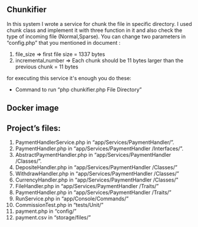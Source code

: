 ## Chunkifier

In this system I wrote a service for chunk the file in specific directory. I used chunk class and implement it with three function in it and also check the type of incoming file  (Normal,Sparse).
You can change two parameters in “config.php” that you mentioned in document :

1) file_size 			=> first file size = 1337 bytes
2) incrementalـnumber 	=> Each chunk should be 11 bytes larger than the previous chunk = 11 bytes

for executing this service it's enough you do these:
-	Command to run “php chunkifier.php File Directory”

## Docker image


## Project’s files:
1.	PaymentHandlerService.php 		in “app/Services/PaymentHandler/”.
2.	PaymentHandler.php                            in “app/Services/PaymentHandler /Interfaces/”.
3.	AbstractPaymentHandler.php	in “app/Services/PaymentHandler /Classes/”.
4.	DepositeHandler.php			in “app/Services/PaymentHandler /Classes/”
5.	WithdrawHandler.php		in “app/Services/PaymentHandler /Classes/”
6.	CurrencyHandler.php			in “app/Services/PaymentHandler /Classes/”
7.	FileHandler.php			in “app/Services/PaymentHandler /Traits/”
8.	PaymentHandler.php			in “app/Services/PaymentHandler /Traits/”
9.	RunService.php			in “app/Console/Commands/”
10.	CommissionTest.php			in “tests/Unit/”
11.	payment.php				in “config/”
12.	payment.csv				in “storage/files/”




